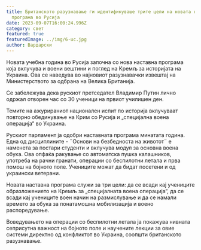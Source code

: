 ```yaml
---
title: Британското разузнавање ги идентификуваше трите цели на новата наставна
  програма во Русија
date: 2023-09-07T16:00:24.996Z
category: свет
featured: true
featuredImage: ../img/6-uc.jpg
author: Вардарски
---
```

Новата учебна година во Русија започна со нова наставна програма која вклучува и воени вештини и поглед на Кремљ за историјата на Украина. Ова се наведува во најновиот разузнавачки извештај на Министерството за одбрана на Велика Британија.

Се забележува дека рускиот претседател Владимир Путин лично одржал отворен час со 30 ученици на првиот училишен ден.

Темите на ажурираниот национален испит по историја вклучуваат повторно обединување на Крим со Русија и „специјална воена операција“ во Украина.

Рускиот парламент ја одобри наставната програма минатата година. Една од дисциплините - ¨Основи на безбедноста на животот¨ е наменета за постари студенти и вклучува модул за основна воена обука. Ова опфаќа ракување со автоматска пушка калашников, употреба на рачни гранати, операции со беспилотни летала и прва помош на бојното поле. Учениците можат да бидат посетени и од украински ветерани.

Новата наставна програма служи за три цели: да се всади кај учениците образложението на Кремљ за „специјалната воена операција“, да се всади кај учениците воен начин на размислување и да се намали времето за обука за понатамошна мобилизација и воено распоредување.

Воведувањето на операции со беспилотни летала ја покажува нивната сеприсутна важност на бојното поле и научените лекции за овие системи директно од конфликтот во Украина, соопшти британското разузнавање.
